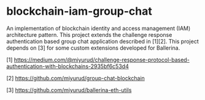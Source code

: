 # blockchain-iam-group-chat
An implementation of blockchain identity and access management (IAM) architecture pattern. This project extends the challenge response authentication based group chat application described in [1][2]. This project depends on [3] for some custom extensions developed for Ballerina.

[1] https://medium.com/@miyurud/challenge-response-protocol-based-authentication-with-blockchains-2935bf6c53d4

[2] https://github.com/miyurud/group-chat-blockchain

[3] https://github.com/miyurud/ballerina-eth-utils
